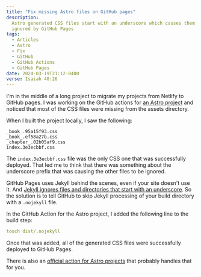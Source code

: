 ```yaml
---
title: "Fix missing Astro files on GitHub pages"
description:
  Astro generated CSS files start with an underscore which causes them to be
  ignored by GitHub Pages
tags:
  - Articles
  - Astro
  - Fix
  - GitHub
  - GitHub Actions
  - GitHub Pages
date: 2024-03-19T21:12-0400
verse: Isaiah 40:26
---
```


I'm in the middle of a long project to migrate my projects from Netlify to
GitHub pages. I was working on the GitHub actions for
[an Astro project](https://shama.seanmcp.com) and noticed that most of the CSS
files were missing from the assets directory.

When I built the project locally, I saw the following:

```
_book_.95a15f93.css
_book_.ef58a27b.css
_chapter_.02b05af9.css
index.3e3ecbbf.css
```

The `index.3e3ecbbf.css` file was the only CSS one that was successfully
deployed. That led me to think that there was something about the underscore
prefix that was causing the other files to be ignored.

GitHub Pages uses Jekyll behind the scenes, even if your site doesn't use it.
And
[Jekyll ignores files and directories that start with an underscore](https://github.com/jekyll/jekyll/issues/55).
So the solution is to tell GitHub to skip Jekyll processing of your build
directory with a `.nojekyll` file.

In the GitHub Action for the Astro project, I added the following line to the
build step:

```yaml
touch dist/.nojekyll
```

Once that was added, all of the generated CSS files were successfully deployed
to GitHub Pages.

There is also an
[official action for Astro projects](https://github.com/withastro/action) that
probably handles that for you.
